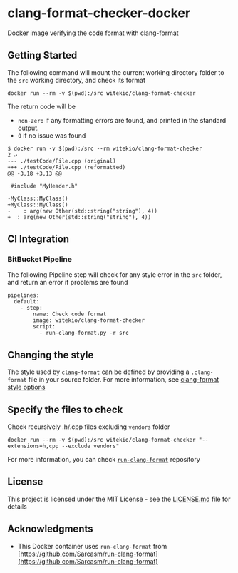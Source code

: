# clang-format-checker-docker

Docker image verifying the code format with clang-format

## Getting Started

The following command will mount the current working directory folder to the `src` working directory, and check its format

`docker run --rm -v $(pwd):/src witekio/clang-format-checker`

The return code will be
* `non-zero` if any formatting errors are found, and printed in the standard output.
* `0` if no issue was found

```
$ docker run -v $(pwd):/src --rm witekio/clang-format-checker                                      2 ↵
--- ./testCode/File.cpp	(original)
+++ ./testCode/File.cpp	(reformatted)
@@ -3,18 +3,13 @@
 
 #include "MyHeader.h"
 
-MyClass::MyClass() 
+MyClass::MyClass()
-    : arg(new Other(std::string("string"), 4))
+  : arg(new Other(std::string("string"), 4))
```

## CI Integration

### BitBucket Pipeline

The following Pipeline step will check for any style error in the `src` folder, and return an error if problems are found
```
pipelines:
  default:
    - step:
        name: Check code format
        image: witekio/clang-format-checker
        script:
          - run-clang-format.py -r src
```

## Changing the style

The style used by `clang-format` can be defined by providing a `.clang-format` file in your source folder. For more information, see [clang-format style options](https://clang.llvm.org/docs/ClangFormatStyleOptions.html)

## Specify the files to check

Check recursively .h/.cpp files excluding `vendors` folder

`docker run --rm -v $(pwd):/src witekio/clang-format-checker "--extensions=h,cpp --exclude vendors"`

For more information, you can check [`run-clang-format`](https://github.com/Sarcasm/run-clang-format) repository

## License

This project is licensed under the MIT License - see the [LICENSE.md](LICENSE.md) file for details

## Acknowledgments

* This Docker container uses `run-clang-format` from [https://github.com/Sarcasm/run-clang-format](https://github.com/Sarcasm/run-clang-format)
